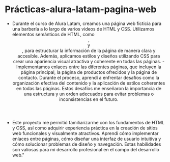 <h1>Prácticas-alura-latam-pagina-web</h1> 

- Durante el curso de Alura Latam, creamos una página web ficticia para una barbería a lo largo de varios videos de HTML y CSS. Utilizamos elementos semánticos de HTML, como <header>, <footer> y <nav>, para estructurar la información de la página de manera clara y accesible. Además, aplicamos estilos y diseños utilizando CSS para crear una apariencia visual atractiva y coherente en todas las páginas.
-Implementamos enlaces entre las diferentes páginas, que incluyen la página principal, la página de productos ofrecidos y la página de contacto. Durante el proceso, aprendí a enfrentar desafíos como la organización efectiva del contenido y la aplicación de estilos coherentes en todas las páginas. Estos desafíos me enseñaron la importancia de una estructura y un orden adecuados para evitar problemas o inconsistencias en el futuro.
- Este proyecto me permitió familiarizarme con los fundamentos de HTML y CSS, así como adquirir experiencia práctica en la creación de sitios web funcionales y visualmente atractivos. Aprendí cómo implementar enlaces entre páginas, cómo diseñar una interfaz de usuario intuitiva y cómo solucionar problemas de diseño y navegación. Estas habilidades son valiosas para mi desarrollo profesional en el campo del desarrollo web."
